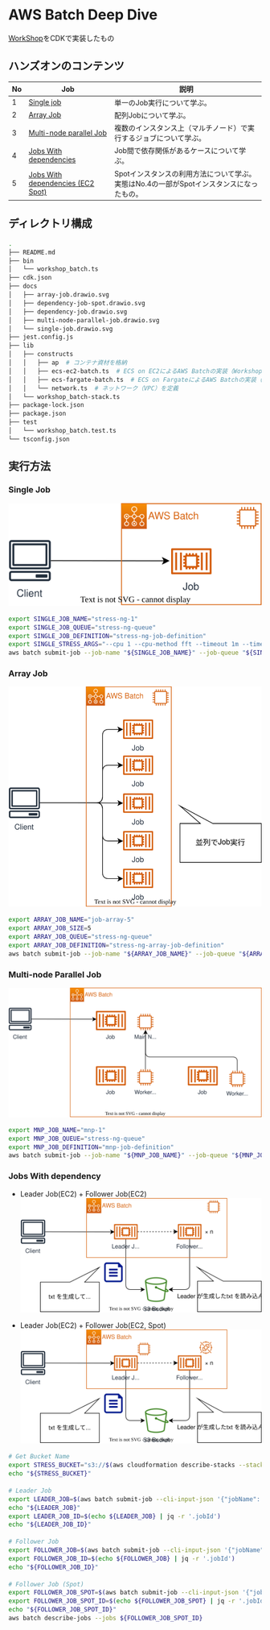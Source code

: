# AWS Batch Deep Dive


[WorkShop](https://catalog.workshops.aws/aws-batch-deep-dive/en-US)をCDKで実装したもの

## ハンズオンのコンテンツ

| No  | Job                                                                                                                 | 説明                                                                                     |
| --- | ------------------------------------------------------------------------------------------------------------------- | ---------------------------------------------------------------------------------------- |
| 1   | [Single job](https://catalog.workshops.aws/aws-batch-deep-dive/en-US/05-run-batch-jobs/51-single)                   | 単一のJob実行について学ぶ。                                                              |
| 2   | [Array Job](https://catalog.workshops.aws/aws-batch-deep-dive/en-US/05-run-batch-jobs/52-array)                     | 配列Jobについて学ぶ。                                                                    |
| 3   | [Multi-node parallel Job](https://catalog.workshops.aws/aws-batch-deep-dive/en-US/05-run-batch-jobs/53-mnp)         | 複数のインスタンス上（マルチノード）で実行するジョブについて学ぶ。                       |
| 4   | [Jobs With dependencies](https://catalog.workshops.aws/aws-batch-deep-dive/en-US/05-run-batch-jobs/54-dependencies) | Job間で依存関係があるケースについて学ぶ。                                                |
| 5   | [Jobs With dependencies (EC2 Spot)](https://catalog.workshops.aws/aws-batch-deep-dive/en-US/06-ec2-spot)            | Spotインスタンスの利用方法について学ぶ。実態はNo.4の一部がSpotインスタンスになったもの。 |


## ディレクトリ構成

```sh
.
├── README.md
├── bin
│   └── workshop_batch.ts
├── cdk.json
├── docs
│   ├── array-job.drawio.svg
│   ├── dependency-job-spot.drawio.svg
│   ├── dependency-job.drawio.svg
│   ├── multi-node-parallel-job.drawio.svg
│   └── single-job.drawio.svg
├── jest.config.js
├── lib
│   ├── constructs
│   │   ├── ap  # コンテナ資材を格納
│   │   ├── ecs-ec2-batch.ts  # ECS on EC2によるAWS Batchの実装（Workshopのメイン）
│   │   ├── ecs-fargate-batch.ts  # ECS on FargateによるAWS Batchの実装（Workshopには登場しない）
│   │   └── network.ts  # ネットワーク（VPC）を定義
│   └── workshop_batch-stack.ts
├── package-lock.json
├── package.json
├── test
│   └── workshop_batch.test.ts
└── tsconfig.json

```


## 実行方法

### Single Job
![Single Job](./docs/single-job.drawio.svg)

```sh
export SINGLE_JOB_NAME="stress-ng-1"
export SINGLE_JOB_QUEUE="stress-ng-queue"
export SINGLE_JOB_DEFINITION="stress-ng-job-definition"
export SINGLE_STRESS_ARGS="--cpu 1 --cpu-method fft --timeout 1m --times"
aws batch submit-job --job-name "${SINGLE_JOB_NAME}" --job-queue "${SINGLE_JOB_QUEUE}" --job-definition "${SINGLE_JOB_DEFINITION}" --container-overrides "environment=[{name='STRESS_ARGS',value='${SINGLE_STRESS_ARGS}'}]"
```

### Array Job
![Array Job](./docs/array-job.drawio.svg)

```sh
export ARRAY_JOB_NAME="job-array-5"
export ARRAY_JOB_SIZE=5
export ARRAY_JOB_QUEUE="stress-ng-queue"
export ARRAY_JOB_DEFINITION="stress-ng-array-job-definition"
aws batch submit-job --job-name "${ARRAY_JOB_NAME}" --job-queue "${ARRAY_JOB_QUEUE}" --job-definition "${ARRAY_JOB_DEFINITION}" --array-properties size="${ARRAY_JOB_SIZE}"
```

### Multi-node Parallel Job
![Multi-node Parallel Job](./docs/multi-node-parallel-job.drawio.svg)

```sh
export MNP_JOB_NAME="mnp-1"
export MNP_JOB_QUEUE="stress-ng-queue"
export MNP_JOB_DEFINITION="mnp-job-definition"
aws batch submit-job --job-name "${MNP_JOB_NAME}" --job-queue "${MNP_JOB_QUEUE}" --job-definition "${MNP_JOB_DEFINITION}"
```

### Jobs With dependency
* Leader Job(EC2) + Follower Job(EC2)
![Dependency Job](./docs/dependency-job.drawio.svg)

* Leader Job(EC2) + Follower Job(EC2, Spot)
![Dependency Job Spot](./docs/dependency-job-spot.drawio.svg)

```sh
# Get Bucket Name
export STRESS_BUCKET="s3://$(aws cloudformation describe-stacks --stack-name WorkshopBatchStack --output text --query 'Stacks[0].Outputs[?OutputKey == `Bucket`].OutputValue')"
echo "${STRESS_BUCKET}"

# Leader Job
export LEADER_JOB=$(aws batch submit-job --cli-input-json '{"jobName": "stress-ng-leader", "jobQueue": "stress-ng-queue", "jobDefinition": "stress-ng-leader-job-definition", "containerOverrides": {"environment": [{"name": "STRESS_BUCKET", "value": "'"$STRESS_BUCKET"'"}]}}')
echo "${LEADER_JOB}"
export LEADER_JOB_ID=$(echo ${LEADER_JOB} | jq -r '.jobId')
echo "${LEADER_JOB_ID}"

# Follower Job
export FOLLOWER_JOB=$(aws batch submit-job --cli-input-json '{"jobName": "stress-ng-follower", "jobQueue": "stress-ng-queue", "arrayProperties": {"size": 2}, "jobDefinition": "stress-ng-follower-job-definition", "containerOverrides": {"environment": [{"name": "STRESS_BUCKET", "value": "'"$STRESS_BUCKET"'"}]}}' --depends-on jobId="${LEADER_JOB_ID}" --array-properties size=12)
export FOLLOWER_JOB_ID=$(echo ${FOLLOWER_JOB} | jq -r '.jobId')
echo "${FOLLOWER_JOB_ID}"

# Follower Job (Spot)
export FOLLOWER_JOB_SPOT=$(aws batch submit-job --cli-input-json '{"jobName": "stress-ng-follower-spot", "jobQueue": "stress-ng-queue-spot", "arrayProperties": {"size": 2}, "jobDefinition": "stress-ng-follower-spot-job-definition", "containerOverrides": {"environment": [{"name": "STRESS_BUCKET", "value": "'"$STRESS_BUCKET"'"}]}}' --depends-on jobId="${LEADER_JOB_ID}" --array-properties size=12)
export FOLLOWER_JOB_SPOT_ID=$(echo ${FOLLOWER_JOB_SPOT} | jq -r '.jobId')
echo "${FOLLOWER_JOB_SPOT_ID}"
aws batch describe-jobs --jobs ${FOLLOWER_JOB_SPOT_ID}
```